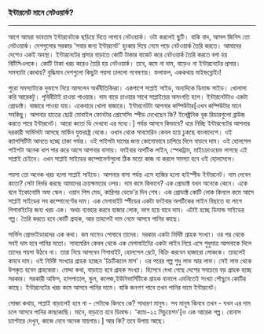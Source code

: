 ### ইন্টারনেট মানে নেটওয়ার্ক?

---

আগে আমরা ভাবতাম ইন্টারনেটকে ছড়িয়ে দিতে লাগবে নেটওয়ার্ক। ওটা করলেই ছুটি। বাকি বাদ, আসল জিনিস তো নেটওয়ার্ক। দেশগুলোর সরকার 'সবার জন্য ইন্টারনেট' হুংকার দিয়ে নেমে পড়ে নেটওয়ার্ক তৈরি করতে। আমাদের দেশেও একই অবস্থা। ইন্টারনেটের প্রসার বাড়াতে কোটি টাকার বাজেট করে নেটওয়ার্ক তৈরি করতে বলা হয় বিটিসিএলকে।  কোটি টাকা খরচ করেও তৈরি হয় নেটওয়ার্ক। তবে, কমে না দাম, বাড়েও না ইন্টারনেটের প্রসার। সমস্যাটা কোথায়? বুদ্ধিমান দেশগুলো কিছুটা পয়সা ঢাললো গবেষণায়। ফলাফল, এককথায় মাইন্ডব্লোইং!

পুরো সমস্যাটাকে দুভাগে নিয়ে আসলেন অর্থনীতিবিদরা। একপাশে সাপ্লাই সাইড, অন্যদিকে ডিমান্ড সাইড। খোলাসা করি আরেকটু। পৃথিবীটাই চাওয়া পাওয়ার। দাম বাড়ে চাওয়ার সাথে সাপ্লাইয়ের অসংগতি হলে। ইন্টারনেটটাও একটা প্রোডাক্ট। বাজারে পাওয়া যায়। একেবারে খোলা বাজারে। ইন্টারনেটটা আপনার কম্পিউটার\[এখন কম্পিউটার মানে সবকিছু। আপনার হাতের ছোট্ট মোবাইল ফোনটার প্রোসেসিং স্পীড দেখেছেন কি? ইলেক্ট্রনিক বূক রিডারগুলো ব্রাউজ করতে পারে ইন্টারনেট। আরো কতো ডি দেখবো এর মধ্যে।\] পর্যন্ত আসবে কিভাবে? ধরে নিচ্ছি ইন্টারনেটের আপনার দরকারী সার্ভিসটা আসছে মার্কিন যুক্তরাষ্ট্র থেকে। ওখান থেকে সাবমেরিন কেবল হয়ে ঢুকছে বাংলাদেশে। ওই ক্যাপসিটিটা আনতে হচ্ছে ঢাকা পর্যন্ত। ওই পাইপটা দামের জন্য কোনোভাবে চাপিয়ে দিলে বাড়বে দাম। ওই হোলসেল পাইপটা অনেক ধাপ পার করে আসে আপনার বাসায়। ফাইবার অপটিক লাইন, স্পেকট্রাম, মাইক্রোওয়েভ লাগছে এই সাপ্লাই চেইনে। এখন সাপ্লাই সাইডের কম্পোনেণ্টগুলো ঠিক মতো কাজ না করলে সমস্যা হবে ওই হোলসেলে। 

পয়সা তো অনেক খরচ হলো সাপ্লাই সাইডে। আপনার বাসা পর্যন্ত এসে হাজির হলো হাইস্পীড ইন্টারনেট। দাম দেবেন কতো? সেটা নির্ভর করছে আমাদের ক্রয়ক্ষমতার ওপর। দাম কমে কিভাবে? এক প্রোডাক্ট যখন অনেকে কেনে। একে বলে ইকোনোমি অফ স্কেল। ওয়ান পিস মেড, কারিগর ডেডে'র দিন শেষ। এক প্রোডাক্ট কোটি লোক কিনলে কমে আসে সাপ্লাই সাইডের সব কম্পোনেণ্টের দাম। এক মেগাবাইট স্পীডের একটা ফাইবার অপটিকের লাইন বিছাতে যা লাগে গিগাবাইটের জন্য খরচ এক। অথচ ব্যবহার করবে হাজার লোক, ভাগ হয়ে যাবে দাম। এটাই হচ্ছে ডিমান্ড সাইডের গল্প। তৈরি করতে হবে কোটি গ্রাহক, আর তাহলেই দাম নেমে আসবে পানির কাছে। 

সার্ভিস প্রোভাইডারদের এক কথা। কম দামেও পোষাবে তাদের। দরকার একটা নির্দিষ্ট গ্রাহক সংখ্যা।  ওর পর থেকে সবই দাম হবে পানির মতো। সাবমেরিন কেবল থেকে এক মেগাবাইটের একটা লাইন নিয়ে এসে শুধুমাত্র আপনাকে দিলে তাদের পয়সা উঠবে না। তারা নিয়ে আসবেন গিগাবাইট, হোলসেল রেটে, বিক্রি করবেন হাজারো লোককে। তাহলেই কমবে দাম। ওই নির্দিষ্ট সংখ্যার গ্রাহক হচ্ছেন 'ক্রিটিক্যাল মাস'। ওর পরের গল্প শুধু লাভ আর লাভ। সেই লাভ থেকে উপকৃত হবেন গ্রাহকেরা। মোদ্দা কথা, বাড়াতে হবে গ্রাহক সংখ্যা। হিসেবে দেখা গেছে দেশের সবচেয়ে বড় গ্রাহক হচ্ছে সরকার। সরকারী অফিস, হাসপাতাল, স্কুল, কলেজ,ইউনিভার্সিটিকে গ্রাহক বানালে এমনিতেই সংখ্যা পৌছুবে কোটির কাছে। ইন্টারনেটের খরচ কমে আসবে পানির দামে। বাকি জনগণ পাবে তখন পানির দামে ইন্টারনেট। 

সোজা কথায়, সাপ্লাই বাড়ালেই হবে না - সেটাকে কিনবে কে? সাধারণ মানুষ। সব মানুষ কিনবে তখন - যখন এর দাম চলে আসবে পানির কাছাকাছি। মানে, বাড়াতে হবে ডিমান্ড। 'ক্যাচ-২২ সিচুয়েশন'\[ও এক আরেক গল্প। বোনাস চ্যাপ্টারে দেখুন, কাজে দেবে অনেক যায়গায়।\] আর কি? তবে উপায় আছে।



